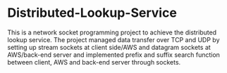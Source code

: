 # Distributed-Lookup-Service
This is a network socket programming project to achieve the distributed lookup service. The project managed data transfer over TCP and UDP by setting up stream sockets at client side/AWS and datagram sockets at AWS/back-end server and implemented prefix and suffix search function between client, AWS and back-end server through sockets.
